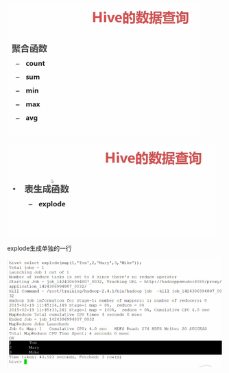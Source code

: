 ![](../md/img/ggzhangxiaochao/1298744-20180625092630998-479615122.png)

![](../md/img/ggzhangxiaochao/1298744-20180625092642965-1108922765.png)

explode生成单独的一行

![](../md/img/ggzhangxiaochao/1298744-20180625092752784-795533672.png)

